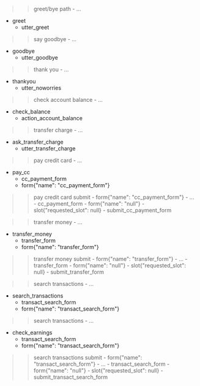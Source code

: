 >> greet/bye path
    - ...
* greet
    - utter_greet

>> say goodbye
    - ...
* goodbye
    - utter_goodbye

>> thank you 
    - ...
* thankyou
    - utter_noworries

>> check account balance 
    - ...
* check_balance
    - action_account_balance

>> transfer charge 
    - ...
* ask_transfer_charge
    - utter_transfer_charge

>> pay credit card
    - ...
* pay_cc
    - cc_payment_form
    - form{"name": "cc_payment_form"}

>> pay credit card submit
    - form{"name": "cc_payment_form"}
    - ...
    - cc_payment_form
    - form{"name": "null"}
    - slot{"requested_slot": null}
    - submit_cc_payment_form

>> transfer money
    - ...
* transfer_money
    - transfer_form
    - form{"name": "transfer_form"}

>> transfer money submit
    - form{"name": "transfer_form"}
    - ...
    - transfer_form
    - form{"name": "null"}
    - slot{"requested_slot": null}
    - submit_transfer_form

>> search transactions
    - ...
* search_transactions
    - transact_search_form
    - form{"name": "transact_search_form"}

>> search transactions
    - ...
* check_earnings
    - transact_search_form
    - form{"name": "transact_search_form"}


>> search transactions submit
    - form{"name": "transact_search_form"}
    - ...
    - transact_search_form
    - form{"name": "null"}
    - slot{"requested_slot": null}
    - submit_transact_search_form